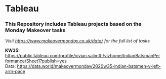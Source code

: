 # Tableau
### This Repository includes Tableau projects based on the Monday Makeover tasks
<i>Visit https://www.makeovermonday.co.uk/data/ for the full list of tasks</i>

<b>KW35:</b> https://public.tableau.com/profile/vivian.salim#!/vizhome/IndianBatsmanPerformance/Sheet1?publish=yes
<br>Data: https://data.world/makeovermonday/2020w35-indian-batsmen-v-left-arm-pace 


